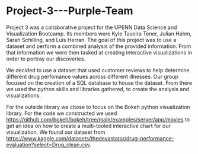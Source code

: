 # Project-3---Purple-Team

Project 3 was a collaborative project for the UPENN Data Science and Visualization Bootcamp.  Its members were Kyle Taveira Tener, Julian Hahm, Sarah Schilling, and Luis Herran.  The goal of this project was to use a dataset and perform a combined analysis of the provided information.  From that information we were then tasked at creating interactive visualizations in order to portray our discoveries.  

We decided to use a dataset that used customer reviews to help determine different drug perfomance values across different illnesses. Our group focused on the creation of a SQL database to house the dataset.  From there we used the python skills and libraries gathered, to create the analysis and visualizations. 


For the outside library we chose to focus on the Bokeh python visualization library.  For the code we constructed we used https://github.com/bokeh/bokeh/tree/main/examples/server/app/movies to get an idea on how to create a multi-tooled interactive chart for our visualization.  We found our dataset from https://www.kaggle.com/datasets/thedevastator/drug-performance-evaluation?select=Drug_clean.csv.

